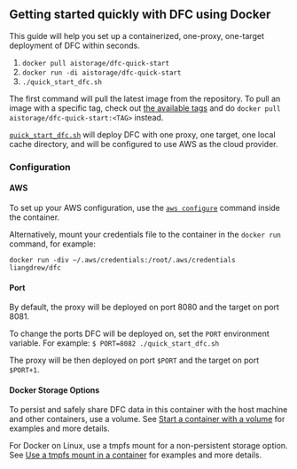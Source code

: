 ## Getting started quickly with DFC using Docker

This guide will help you set up a containerized, one-proxy, one-target deployment of DFC within seconds.

1. `docker pull aistorage/dfc-quick-start`
2. `docker run -di aistorage/dfc-quick-start`
3. `./quick_start_dfc.sh`

The first command will pull the latest image from the repository. To pull an image with a specific tag, check out [the available tags](https://hub.docker.com/r/aistorage/dfc-quick-start/tags/) and do `docker pull aistorage/dfc-quick-start:<TAG>` instead.

[`quick_start_dfc.sh`](quick_start_dfc.sh) will deploy DFC with one proxy, one target, one local cache directory, and will be configured to use AWS as the cloud provider.

### Configuration

#### AWS

To set up your AWS configuration, use the [`aws configure`](https://docs.aws.amazon.com/cli/latest/userguide/cli-chap-getting-started.html) command inside the container.

Alternatively, mount your credentials file to the container in the `docker run` command, for example:

`docker run -div ~/.aws/credentials:/root/.aws/credentials liangdrew/dfc`

#### Port

By default, the proxy will be deployed on port 8080 and the target on port 8081.

To change the ports DFC will be deployed on, set the `PORT` environment variable.
For example: `$ PORT=8082 ./quick_start_dfc.sh`
 
The proxy will be then deployed on port `$PORT` and the target on port `$PORT+1`.

#### Docker Storage Options

To persist and safely share DFC data in this container with the host machine and other containers, use a volume. See [Start a container with a volume](https://docs.docker.com/storage/volumes/#start-a-container-with-a-volume) for examples and more details.

For Docker on Linux, use a tmpfs mount for a non-persistent storage option. See [Use a tmpfs mount in a container](https://docs.docker.com/storage/tmpfs/#use-a-tmpfs-mount-in-a-container) for examples and more details.

